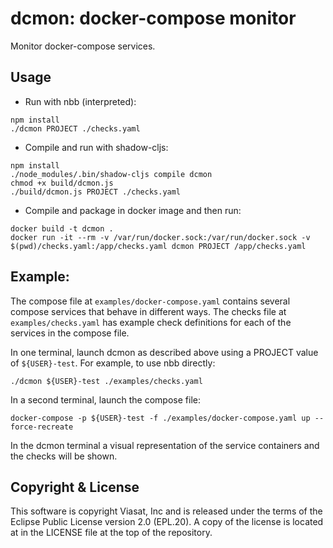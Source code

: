 # dcmon: docker-compose monitor

Monitor docker-compose services.

## Usage

* Run with nbb (interpreted):

```
npm install
./dcmon PROJECT ./checks.yaml
```

* Compile and run with shadow-cljs:

```
npm install
./node_modules/.bin/shadow-cljs compile dcmon
chmod +x build/dcmon.js
./build/dcmon.js PROJECT ./checks.yaml
```

* Compile and package in docker image and then run:

```
docker build -t dcmon .
docker run -it --rm -v /var/run/docker.sock:/var/run/docker.sock -v $(pwd)/checks.yaml:/app/checks.yaml dcmon PROJECT /app/checks.yaml
```

## Example:

The compose file at `examples/docker-compose.yaml` contains several
compose services that behave in different ways. The checks file at
`examples/checks.yaml` has example check definitions for each of the
services in the compose file.

In one terminal, launch dcmon as described above using a PROJECT value
of `${USER}-test`. For example, to use nbb directly:

```
./dcmon ${USER}-test ./examples/checks.yaml
```


In a second terminal, launch the compose file:
```
docker-compose -p ${USER}-test -f ./examples/docker-compose.yaml up --force-recreate
```

In the dcmon terminal a visual representation of the service
containers and the checks will be shown.

## Copyright & License

This software is copyright Viasat, Inc and is released under the terms
of the Eclipse Public License version 2.0 (EPL.20). A copy of the
license is located at in the LICENSE file at the top of the
repository.
